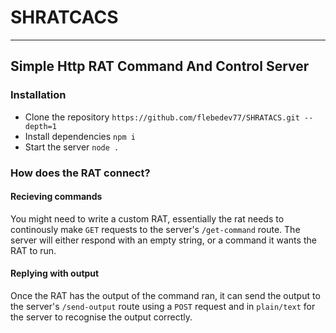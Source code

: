 # SHRATCACS
 ---
## Simple Http RAT Command And Control Server

### Installation
 - Clone the repository `https://github.com/flebedev77/SHRATACS.git --depth=1`
 - Install dependencies `npm i`
 - Start the server `node .`

### How does the RAT connect?
#### Recieving commands
You might need to write a custom RAT, essentially the rat needs to continously make `GET` requests to the server's `/get-command` route. The server will either respond with an empty string, or a command it wants the RAT to run.

#### Replying with output
Once the RAT has the output of the command ran, it can send the output to the server's `/send-output` route using a `POST` request and in `plain/text` for the server to recognise the output correctly.